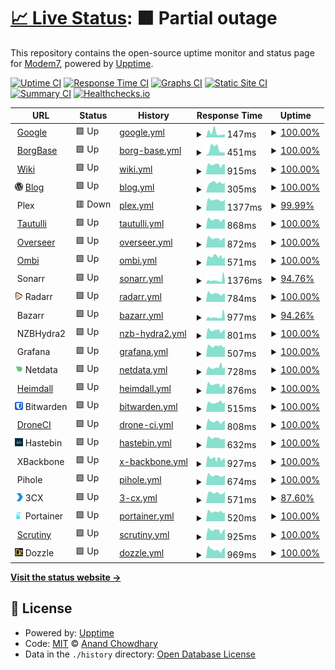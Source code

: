 # [📈 Live Status](https://status.modem7.com): <!--live status--> **🟧 Partial outage**

This repository contains the open-source uptime monitor and status page for [Modem7](https://status.modem7.com), powered by [Upptime](https://github.com/upptime/upptime).

[![Uptime CI](https://github.com/modem7/status/workflows/Uptime%20CI/badge.svg)](https://github.com/modem7/status/actions?query=workflow%3A%22Uptime+CI%22)
[![Response Time CI](https://github.com/modem7/status/workflows/Response%20Time%20CI/badge.svg)](https://github.com/modem7/status/actions?query=workflow%3A%22Response+Time+CI%22)
[![Graphs CI](https://github.com/modem7/status/workflows/Graphs%20CI/badge.svg)](https://github.com/modem7/status/actions?query=workflow%3A%22Graphs+CI%22)
[![Static Site CI](https://github.com/modem7/status/workflows/Static%20Site%20CI/badge.svg)](https://github.com/modem7/status/actions?query=workflow%3A%22Static+Site+CI%22)
[![Summary CI](https://github.com/modem7/status/workflows/Summary%20CI/badge.svg)](https://github.com/modem7/status/actions?query=workflow%3A%22Summary+CI%22)
[![Healthchecks.io](https://healthchecks.io/badge/db499d67-d402-4f31-8ee1-96ddd3/WVeIaDNp.svg)](https://healthchecks.io/)

<!--start: status pages-->
<!-- This summary is generated by Upptime (https://github.com/upptime/upptime) -->
<!-- Do not edit this manually, your changes will be overwritten -->
<!-- prettier-ignore -->
| URL | Status | History | Response Time | Uptime |
| --- | ------ | ------- | ------------- | ------ |
| <img alt="" src="https://favicons.githubusercontent.com/www.google.com" height="13"> [Google](https://www.google.com) | 🟩 Up | [google.yml](https://github.com/modem7/Status/commits/HEAD/history/google.yml) | <details><summary><img alt="Response time graph" src="./graphs/google/response-time-week.png" height="20"> 147ms</summary><br><a href="https://status.modem7.com/history/google"><img alt="Response time 212" src="https://img.shields.io/endpoint?url=https%3A%2F%2Fraw.githubusercontent.com%2Fmodem7%2FStatus%2FHEAD%2Fapi%2Fgoogle%2Fresponse-time.json"></a><br><a href="https://status.modem7.com/history/google"><img alt="24-hour response time 91" src="https://img.shields.io/endpoint?url=https%3A%2F%2Fraw.githubusercontent.com%2Fmodem7%2FStatus%2FHEAD%2Fapi%2Fgoogle%2Fresponse-time-day.json"></a><br><a href="https://status.modem7.com/history/google"><img alt="7-day response time 147" src="https://img.shields.io/endpoint?url=https%3A%2F%2Fraw.githubusercontent.com%2Fmodem7%2FStatus%2FHEAD%2Fapi%2Fgoogle%2Fresponse-time-week.json"></a><br><a href="https://status.modem7.com/history/google"><img alt="30-day response time 196" src="https://img.shields.io/endpoint?url=https%3A%2F%2Fraw.githubusercontent.com%2Fmodem7%2FStatus%2FHEAD%2Fapi%2Fgoogle%2Fresponse-time-month.json"></a><br><a href="https://status.modem7.com/history/google"><img alt="1-year response time 212" src="https://img.shields.io/endpoint?url=https%3A%2F%2Fraw.githubusercontent.com%2Fmodem7%2FStatus%2FHEAD%2Fapi%2Fgoogle%2Fresponse-time-year.json"></a></details> | <details><summary><a href="https://status.modem7.com/history/google">100.00%</a></summary><a href="https://status.modem7.com/history/google"><img alt="All-time uptime 100.00%" src="https://img.shields.io/endpoint?url=https%3A%2F%2Fraw.githubusercontent.com%2Fmodem7%2FStatus%2FHEAD%2Fapi%2Fgoogle%2Fuptime.json"></a><br><a href="https://status.modem7.com/history/google"><img alt="24-hour uptime 100.00%" src="https://img.shields.io/endpoint?url=https%3A%2F%2Fraw.githubusercontent.com%2Fmodem7%2FStatus%2FHEAD%2Fapi%2Fgoogle%2Fuptime-day.json"></a><br><a href="https://status.modem7.com/history/google"><img alt="7-day uptime 100.00%" src="https://img.shields.io/endpoint?url=https%3A%2F%2Fraw.githubusercontent.com%2Fmodem7%2FStatus%2FHEAD%2Fapi%2Fgoogle%2Fuptime-week.json"></a><br><a href="https://status.modem7.com/history/google"><img alt="30-day uptime 100.00%" src="https://img.shields.io/endpoint?url=https%3A%2F%2Fraw.githubusercontent.com%2Fmodem7%2FStatus%2FHEAD%2Fapi%2Fgoogle%2Fuptime-month.json"></a><br><a href="https://status.modem7.com/history/google"><img alt="1-year uptime 100.00%" src="https://img.shields.io/endpoint?url=https%3A%2F%2Fraw.githubusercontent.com%2Fmodem7%2FStatus%2FHEAD%2Fapi%2Fgoogle%2Fuptime-year.json"></a></details>
| <img alt="" src="https://favicons.githubusercontent.com/www.borgbase.com" height="13"> [BorgBase](https://www.borgbase.com/) | 🟩 Up | [borg-base.yml](https://github.com/modem7/Status/commits/HEAD/history/borg-base.yml) | <details><summary><img alt="Response time graph" src="./graphs/borg-base/response-time-week.png" height="20"> 451ms</summary><br><a href="https://status.modem7.com/history/borg-base"><img alt="Response time 598" src="https://img.shields.io/endpoint?url=https%3A%2F%2Fraw.githubusercontent.com%2Fmodem7%2FStatus%2FHEAD%2Fapi%2Fborg-base%2Fresponse-time.json"></a><br><a href="https://status.modem7.com/history/borg-base"><img alt="24-hour response time 186" src="https://img.shields.io/endpoint?url=https%3A%2F%2Fraw.githubusercontent.com%2Fmodem7%2FStatus%2FHEAD%2Fapi%2Fborg-base%2Fresponse-time-day.json"></a><br><a href="https://status.modem7.com/history/borg-base"><img alt="7-day response time 451" src="https://img.shields.io/endpoint?url=https%3A%2F%2Fraw.githubusercontent.com%2Fmodem7%2FStatus%2FHEAD%2Fapi%2Fborg-base%2Fresponse-time-week.json"></a><br><a href="https://status.modem7.com/history/borg-base"><img alt="30-day response time 577" src="https://img.shields.io/endpoint?url=https%3A%2F%2Fraw.githubusercontent.com%2Fmodem7%2FStatus%2FHEAD%2Fapi%2Fborg-base%2Fresponse-time-month.json"></a><br><a href="https://status.modem7.com/history/borg-base"><img alt="1-year response time 598" src="https://img.shields.io/endpoint?url=https%3A%2F%2Fraw.githubusercontent.com%2Fmodem7%2FStatus%2FHEAD%2Fapi%2Fborg-base%2Fresponse-time-year.json"></a></details> | <details><summary><a href="https://status.modem7.com/history/borg-base">100.00%</a></summary><a href="https://status.modem7.com/history/borg-base"><img alt="All-time uptime 100.00%" src="https://img.shields.io/endpoint?url=https%3A%2F%2Fraw.githubusercontent.com%2Fmodem7%2FStatus%2FHEAD%2Fapi%2Fborg-base%2Fuptime.json"></a><br><a href="https://status.modem7.com/history/borg-base"><img alt="24-hour uptime 100.00%" src="https://img.shields.io/endpoint?url=https%3A%2F%2Fraw.githubusercontent.com%2Fmodem7%2FStatus%2FHEAD%2Fapi%2Fborg-base%2Fuptime-day.json"></a><br><a href="https://status.modem7.com/history/borg-base"><img alt="7-day uptime 100.00%" src="https://img.shields.io/endpoint?url=https%3A%2F%2Fraw.githubusercontent.com%2Fmodem7%2FStatus%2FHEAD%2Fapi%2Fborg-base%2Fuptime-week.json"></a><br><a href="https://status.modem7.com/history/borg-base"><img alt="30-day uptime 100.00%" src="https://img.shields.io/endpoint?url=https%3A%2F%2Fraw.githubusercontent.com%2Fmodem7%2FStatus%2FHEAD%2Fapi%2Fborg-base%2Fuptime-month.json"></a><br><a href="https://status.modem7.com/history/borg-base"><img alt="1-year uptime 100.00%" src="https://img.shields.io/endpoint?url=https%3A%2F%2Fraw.githubusercontent.com%2Fmodem7%2FStatus%2FHEAD%2Fapi%2Fborg-base%2Fuptime-year.json"></a></details>
| <img alt="" src="https://favicons.githubusercontent.com/omegawiki.modem7.com" height="13"> [Wiki](https://omegawiki.modem7.com) | 🟩 Up | [wiki.yml](https://github.com/modem7/Status/commits/HEAD/history/wiki.yml) | <details><summary><img alt="Response time graph" src="./graphs/wiki/response-time-week.png" height="20"> 915ms</summary><br><a href="https://status.modem7.com/history/wiki"><img alt="Response time 957" src="https://img.shields.io/endpoint?url=https%3A%2F%2Fraw.githubusercontent.com%2Fmodem7%2FStatus%2FHEAD%2Fapi%2Fwiki%2Fresponse-time.json"></a><br><a href="https://status.modem7.com/history/wiki"><img alt="24-hour response time 958" src="https://img.shields.io/endpoint?url=https%3A%2F%2Fraw.githubusercontent.com%2Fmodem7%2FStatus%2FHEAD%2Fapi%2Fwiki%2Fresponse-time-day.json"></a><br><a href="https://status.modem7.com/history/wiki"><img alt="7-day response time 915" src="https://img.shields.io/endpoint?url=https%3A%2F%2Fraw.githubusercontent.com%2Fmodem7%2FStatus%2FHEAD%2Fapi%2Fwiki%2Fresponse-time-week.json"></a><br><a href="https://status.modem7.com/history/wiki"><img alt="30-day response time 1189" src="https://img.shields.io/endpoint?url=https%3A%2F%2Fraw.githubusercontent.com%2Fmodem7%2FStatus%2FHEAD%2Fapi%2Fwiki%2Fresponse-time-month.json"></a><br><a href="https://status.modem7.com/history/wiki"><img alt="1-year response time 957" src="https://img.shields.io/endpoint?url=https%3A%2F%2Fraw.githubusercontent.com%2Fmodem7%2FStatus%2FHEAD%2Fapi%2Fwiki%2Fresponse-time-year.json"></a></details> | <details><summary><a href="https://status.modem7.com/history/wiki">100.00%</a></summary><a href="https://status.modem7.com/history/wiki"><img alt="All-time uptime 100.00%" src="https://img.shields.io/endpoint?url=https%3A%2F%2Fraw.githubusercontent.com%2Fmodem7%2FStatus%2FHEAD%2Fapi%2Fwiki%2Fuptime.json"></a><br><a href="https://status.modem7.com/history/wiki"><img alt="24-hour uptime 100.00%" src="https://img.shields.io/endpoint?url=https%3A%2F%2Fraw.githubusercontent.com%2Fmodem7%2FStatus%2FHEAD%2Fapi%2Fwiki%2Fuptime-day.json"></a><br><a href="https://status.modem7.com/history/wiki"><img alt="7-day uptime 100.00%" src="https://img.shields.io/endpoint?url=https%3A%2F%2Fraw.githubusercontent.com%2Fmodem7%2FStatus%2FHEAD%2Fapi%2Fwiki%2Fuptime-week.json"></a><br><a href="https://status.modem7.com/history/wiki"><img alt="30-day uptime 100.00%" src="https://img.shields.io/endpoint?url=https%3A%2F%2Fraw.githubusercontent.com%2Fmodem7%2FStatus%2FHEAD%2Fapi%2Fwiki%2Fuptime-month.json"></a><br><a href="https://status.modem7.com/history/wiki"><img alt="1-year uptime 100.00%" src="https://img.shields.io/endpoint?url=https%3A%2F%2Fraw.githubusercontent.com%2Fmodem7%2FStatus%2FHEAD%2Fapi%2Fwiki%2Fuptime-year.json"></a></details>
| <img alt="" src="https://raw.githubusercontent.com/modem7/status/master/static/wp-icon.png" height="13"> [Blog](https://modem7.wordpress.com/) | 🟩 Up | [blog.yml](https://github.com/modem7/Status/commits/HEAD/history/blog.yml) | <details><summary><img alt="Response time graph" src="./graphs/blog/response-time-week.png" height="20"> 305ms</summary><br><a href="https://status.modem7.com/history/blog"><img alt="Response time 289" src="https://img.shields.io/endpoint?url=https%3A%2F%2Fraw.githubusercontent.com%2Fmodem7%2FStatus%2FHEAD%2Fapi%2Fblog%2Fresponse-time.json"></a><br><a href="https://status.modem7.com/history/blog"><img alt="24-hour response time 298" src="https://img.shields.io/endpoint?url=https%3A%2F%2Fraw.githubusercontent.com%2Fmodem7%2FStatus%2FHEAD%2Fapi%2Fblog%2Fresponse-time-day.json"></a><br><a href="https://status.modem7.com/history/blog"><img alt="7-day response time 305" src="https://img.shields.io/endpoint?url=https%3A%2F%2Fraw.githubusercontent.com%2Fmodem7%2FStatus%2FHEAD%2Fapi%2Fblog%2Fresponse-time-week.json"></a><br><a href="https://status.modem7.com/history/blog"><img alt="30-day response time 316" src="https://img.shields.io/endpoint?url=https%3A%2F%2Fraw.githubusercontent.com%2Fmodem7%2FStatus%2FHEAD%2Fapi%2Fblog%2Fresponse-time-month.json"></a><br><a href="https://status.modem7.com/history/blog"><img alt="1-year response time 289" src="https://img.shields.io/endpoint?url=https%3A%2F%2Fraw.githubusercontent.com%2Fmodem7%2FStatus%2FHEAD%2Fapi%2Fblog%2Fresponse-time-year.json"></a></details> | <details><summary><a href="https://status.modem7.com/history/blog">100.00%</a></summary><a href="https://status.modem7.com/history/blog"><img alt="All-time uptime 100.00%" src="https://img.shields.io/endpoint?url=https%3A%2F%2Fraw.githubusercontent.com%2Fmodem7%2FStatus%2FHEAD%2Fapi%2Fblog%2Fuptime.json"></a><br><a href="https://status.modem7.com/history/blog"><img alt="24-hour uptime 100.00%" src="https://img.shields.io/endpoint?url=https%3A%2F%2Fraw.githubusercontent.com%2Fmodem7%2FStatus%2FHEAD%2Fapi%2Fblog%2Fuptime-day.json"></a><br><a href="https://status.modem7.com/history/blog"><img alt="7-day uptime 100.00%" src="https://img.shields.io/endpoint?url=https%3A%2F%2Fraw.githubusercontent.com%2Fmodem7%2FStatus%2FHEAD%2Fapi%2Fblog%2Fuptime-week.json"></a><br><a href="https://status.modem7.com/history/blog"><img alt="30-day uptime 100.00%" src="https://img.shields.io/endpoint?url=https%3A%2F%2Fraw.githubusercontent.com%2Fmodem7%2FStatus%2FHEAD%2Fapi%2Fblog%2Fuptime-month.json"></a><br><a href="https://status.modem7.com/history/blog"><img alt="1-year uptime 100.00%" src="https://img.shields.io/endpoint?url=https%3A%2F%2Fraw.githubusercontent.com%2Fmodem7%2FStatus%2FHEAD%2Fapi%2Fblog%2Fuptime-year.json"></a></details>
| <img alt="" src="https://favicons.githubusercontent.com/plex.tv" height="13"> Plex | 🟥 Down | [plex.yml](https://github.com/modem7/Status/commits/HEAD/history/plex.yml) | <details><summary><img alt="Response time graph" src="./graphs/plex/response-time-week.png" height="20"> 1377ms</summary><br><a href="https://status.modem7.com/history/plex"><img alt="Response time 644" src="https://img.shields.io/endpoint?url=https%3A%2F%2Fraw.githubusercontent.com%2Fmodem7%2FStatus%2FHEAD%2Fapi%2Fplex%2Fresponse-time.json"></a><br><a href="https://status.modem7.com/history/plex"><img alt="24-hour response time 4174" src="https://img.shields.io/endpoint?url=https%3A%2F%2Fraw.githubusercontent.com%2Fmodem7%2FStatus%2FHEAD%2Fapi%2Fplex%2Fresponse-time-day.json"></a><br><a href="https://status.modem7.com/history/plex"><img alt="7-day response time 1377" src="https://img.shields.io/endpoint?url=https%3A%2F%2Fraw.githubusercontent.com%2Fmodem7%2FStatus%2FHEAD%2Fapi%2Fplex%2Fresponse-time-week.json"></a><br><a href="https://status.modem7.com/history/plex"><img alt="30-day response time 947" src="https://img.shields.io/endpoint?url=https%3A%2F%2Fraw.githubusercontent.com%2Fmodem7%2FStatus%2FHEAD%2Fapi%2Fplex%2Fresponse-time-month.json"></a><br><a href="https://status.modem7.com/history/plex"><img alt="1-year response time 644" src="https://img.shields.io/endpoint?url=https%3A%2F%2Fraw.githubusercontent.com%2Fmodem7%2FStatus%2FHEAD%2Fapi%2Fplex%2Fresponse-time-year.json"></a></details> | <details><summary><a href="https://status.modem7.com/history/plex">99.99%</a></summary><a href="https://status.modem7.com/history/plex"><img alt="All-time uptime 99.39%" src="https://img.shields.io/endpoint?url=https%3A%2F%2Fraw.githubusercontent.com%2Fmodem7%2FStatus%2FHEAD%2Fapi%2Fplex%2Fuptime.json"></a><br><a href="https://status.modem7.com/history/plex"><img alt="24-hour uptime 99.96%" src="https://img.shields.io/endpoint?url=https%3A%2F%2Fraw.githubusercontent.com%2Fmodem7%2FStatus%2FHEAD%2Fapi%2Fplex%2Fuptime-day.json"></a><br><a href="https://status.modem7.com/history/plex"><img alt="7-day uptime 99.99%" src="https://img.shields.io/endpoint?url=https%3A%2F%2Fraw.githubusercontent.com%2Fmodem7%2FStatus%2FHEAD%2Fapi%2Fplex%2Fuptime-week.json"></a><br><a href="https://status.modem7.com/history/plex"><img alt="30-day uptime 100.00%" src="https://img.shields.io/endpoint?url=https%3A%2F%2Fraw.githubusercontent.com%2Fmodem7%2FStatus%2FHEAD%2Fapi%2Fplex%2Fuptime-month.json"></a><br><a href="https://status.modem7.com/history/plex"><img alt="1-year uptime 99.39%" src="https://img.shields.io/endpoint?url=https%3A%2F%2Fraw.githubusercontent.com%2Fmodem7%2FStatus%2FHEAD%2Fapi%2Fplex%2Fuptime-year.json"></a></details>
| <img alt="" src="https://raw.githubusercontent.com/Tautulli/Tautulli/master/data/interfaces/default/images/favicon/favicon.ico" height="13"> [Tautulli](https://tautulli.modem7.com/tautulli) | 🟩 Up | [tautulli.yml](https://github.com/modem7/Status/commits/HEAD/history/tautulli.yml) | <details><summary><img alt="Response time graph" src="./graphs/tautulli/response-time-week.png" height="20"> 868ms</summary><br><a href="https://status.modem7.com/history/tautulli"><img alt="Response time 778" src="https://img.shields.io/endpoint?url=https%3A%2F%2Fraw.githubusercontent.com%2Fmodem7%2FStatus%2FHEAD%2Fapi%2Ftautulli%2Fresponse-time.json"></a><br><a href="https://status.modem7.com/history/tautulli"><img alt="24-hour response time 900" src="https://img.shields.io/endpoint?url=https%3A%2F%2Fraw.githubusercontent.com%2Fmodem7%2FStatus%2FHEAD%2Fapi%2Ftautulli%2Fresponse-time-day.json"></a><br><a href="https://status.modem7.com/history/tautulli"><img alt="7-day response time 868" src="https://img.shields.io/endpoint?url=https%3A%2F%2Fraw.githubusercontent.com%2Fmodem7%2FStatus%2FHEAD%2Fapi%2Ftautulli%2Fresponse-time-week.json"></a><br><a href="https://status.modem7.com/history/tautulli"><img alt="30-day response time 932" src="https://img.shields.io/endpoint?url=https%3A%2F%2Fraw.githubusercontent.com%2Fmodem7%2FStatus%2FHEAD%2Fapi%2Ftautulli%2Fresponse-time-month.json"></a><br><a href="https://status.modem7.com/history/tautulli"><img alt="1-year response time 778" src="https://img.shields.io/endpoint?url=https%3A%2F%2Fraw.githubusercontent.com%2Fmodem7%2FStatus%2FHEAD%2Fapi%2Ftautulli%2Fresponse-time-year.json"></a></details> | <details><summary><a href="https://status.modem7.com/history/tautulli">100.00%</a></summary><a href="https://status.modem7.com/history/tautulli"><img alt="All-time uptime 100.00%" src="https://img.shields.io/endpoint?url=https%3A%2F%2Fraw.githubusercontent.com%2Fmodem7%2FStatus%2FHEAD%2Fapi%2Ftautulli%2Fuptime.json"></a><br><a href="https://status.modem7.com/history/tautulli"><img alt="24-hour uptime 100.00%" src="https://img.shields.io/endpoint?url=https%3A%2F%2Fraw.githubusercontent.com%2Fmodem7%2FStatus%2FHEAD%2Fapi%2Ftautulli%2Fuptime-day.json"></a><br><a href="https://status.modem7.com/history/tautulli"><img alt="7-day uptime 100.00%" src="https://img.shields.io/endpoint?url=https%3A%2F%2Fraw.githubusercontent.com%2Fmodem7%2FStatus%2FHEAD%2Fapi%2Ftautulli%2Fuptime-week.json"></a><br><a href="https://status.modem7.com/history/tautulli"><img alt="30-day uptime 100.00%" src="https://img.shields.io/endpoint?url=https%3A%2F%2Fraw.githubusercontent.com%2Fmodem7%2FStatus%2FHEAD%2Fapi%2Ftautulli%2Fuptime-month.json"></a><br><a href="https://status.modem7.com/history/tautulli"><img alt="1-year uptime 100.00%" src="https://img.shields.io/endpoint?url=https%3A%2F%2Fraw.githubusercontent.com%2Fmodem7%2FStatus%2FHEAD%2Fapi%2Ftautulli%2Fuptime-year.json"></a></details>
| <img alt="" src="https://raw.githubusercontent.com/sct/overseerr/develop/public/favicon.ico" height="13"> [Overseer](https://overseer.modem7.com) | 🟩 Up | [overseer.yml](https://github.com/modem7/Status/commits/HEAD/history/overseer.yml) | <details><summary><img alt="Response time graph" src="./graphs/overseer/response-time-week.png" height="20"> 872ms</summary><br><a href="https://status.modem7.com/history/overseer"><img alt="Response time 735" src="https://img.shields.io/endpoint?url=https%3A%2F%2Fraw.githubusercontent.com%2Fmodem7%2FStatus%2FHEAD%2Fapi%2Foverseer%2Fresponse-time.json"></a><br><a href="https://status.modem7.com/history/overseer"><img alt="24-hour response time 914" src="https://img.shields.io/endpoint?url=https%3A%2F%2Fraw.githubusercontent.com%2Fmodem7%2FStatus%2FHEAD%2Fapi%2Foverseer%2Fresponse-time-day.json"></a><br><a href="https://status.modem7.com/history/overseer"><img alt="7-day response time 872" src="https://img.shields.io/endpoint?url=https%3A%2F%2Fraw.githubusercontent.com%2Fmodem7%2FStatus%2FHEAD%2Fapi%2Foverseer%2Fresponse-time-week.json"></a><br><a href="https://status.modem7.com/history/overseer"><img alt="30-day response time 961" src="https://img.shields.io/endpoint?url=https%3A%2F%2Fraw.githubusercontent.com%2Fmodem7%2FStatus%2FHEAD%2Fapi%2Foverseer%2Fresponse-time-month.json"></a><br><a href="https://status.modem7.com/history/overseer"><img alt="1-year response time 735" src="https://img.shields.io/endpoint?url=https%3A%2F%2Fraw.githubusercontent.com%2Fmodem7%2FStatus%2FHEAD%2Fapi%2Foverseer%2Fresponse-time-year.json"></a></details> | <details><summary><a href="https://status.modem7.com/history/overseer">100.00%</a></summary><a href="https://status.modem7.com/history/overseer"><img alt="All-time uptime 100.00%" src="https://img.shields.io/endpoint?url=https%3A%2F%2Fraw.githubusercontent.com%2Fmodem7%2FStatus%2FHEAD%2Fapi%2Foverseer%2Fuptime.json"></a><br><a href="https://status.modem7.com/history/overseer"><img alt="24-hour uptime 100.00%" src="https://img.shields.io/endpoint?url=https%3A%2F%2Fraw.githubusercontent.com%2Fmodem7%2FStatus%2FHEAD%2Fapi%2Foverseer%2Fuptime-day.json"></a><br><a href="https://status.modem7.com/history/overseer"><img alt="7-day uptime 100.00%" src="https://img.shields.io/endpoint?url=https%3A%2F%2Fraw.githubusercontent.com%2Fmodem7%2FStatus%2FHEAD%2Fapi%2Foverseer%2Fuptime-week.json"></a><br><a href="https://status.modem7.com/history/overseer"><img alt="30-day uptime 100.00%" src="https://img.shields.io/endpoint?url=https%3A%2F%2Fraw.githubusercontent.com%2Fmodem7%2FStatus%2FHEAD%2Fapi%2Foverseer%2Fuptime-month.json"></a><br><a href="https://status.modem7.com/history/overseer"><img alt="1-year uptime 100.00%" src="https://img.shields.io/endpoint?url=https%3A%2F%2Fraw.githubusercontent.com%2Fmodem7%2FStatus%2FHEAD%2Fapi%2Foverseer%2Fuptime-year.json"></a></details>
| <img alt="" src="https://raw.githubusercontent.com/Ombi-app/Ombi/develop/src/Ombi/wwwroot/images/favicon/favicon.ico" height="13"> [Ombi](https://ombi.modem7.com) | 🟩 Up | [ombi.yml](https://github.com/modem7/Status/commits/HEAD/history/ombi.yml) | <details><summary><img alt="Response time graph" src="./graphs/ombi/response-time-week.png" height="20"> 571ms</summary><br><a href="https://status.modem7.com/history/ombi"><img alt="Response time 543" src="https://img.shields.io/endpoint?url=https%3A%2F%2Fraw.githubusercontent.com%2Fmodem7%2FStatus%2FHEAD%2Fapi%2Fombi%2Fresponse-time.json"></a><br><a href="https://status.modem7.com/history/ombi"><img alt="24-hour response time 543" src="https://img.shields.io/endpoint?url=https%3A%2F%2Fraw.githubusercontent.com%2Fmodem7%2FStatus%2FHEAD%2Fapi%2Fombi%2Fresponse-time-day.json"></a><br><a href="https://status.modem7.com/history/ombi"><img alt="7-day response time 571" src="https://img.shields.io/endpoint?url=https%3A%2F%2Fraw.githubusercontent.com%2Fmodem7%2FStatus%2FHEAD%2Fapi%2Fombi%2Fresponse-time-week.json"></a><br><a href="https://status.modem7.com/history/ombi"><img alt="30-day response time 629" src="https://img.shields.io/endpoint?url=https%3A%2F%2Fraw.githubusercontent.com%2Fmodem7%2FStatus%2FHEAD%2Fapi%2Fombi%2Fresponse-time-month.json"></a><br><a href="https://status.modem7.com/history/ombi"><img alt="1-year response time 543" src="https://img.shields.io/endpoint?url=https%3A%2F%2Fraw.githubusercontent.com%2Fmodem7%2FStatus%2FHEAD%2Fapi%2Fombi%2Fresponse-time-year.json"></a></details> | <details><summary><a href="https://status.modem7.com/history/ombi">100.00%</a></summary><a href="https://status.modem7.com/history/ombi"><img alt="All-time uptime 100.00%" src="https://img.shields.io/endpoint?url=https%3A%2F%2Fraw.githubusercontent.com%2Fmodem7%2FStatus%2FHEAD%2Fapi%2Fombi%2Fuptime.json"></a><br><a href="https://status.modem7.com/history/ombi"><img alt="24-hour uptime 100.00%" src="https://img.shields.io/endpoint?url=https%3A%2F%2Fraw.githubusercontent.com%2Fmodem7%2FStatus%2FHEAD%2Fapi%2Fombi%2Fuptime-day.json"></a><br><a href="https://status.modem7.com/history/ombi"><img alt="7-day uptime 100.00%" src="https://img.shields.io/endpoint?url=https%3A%2F%2Fraw.githubusercontent.com%2Fmodem7%2FStatus%2FHEAD%2Fapi%2Fombi%2Fuptime-week.json"></a><br><a href="https://status.modem7.com/history/ombi"><img alt="30-day uptime 100.00%" src="https://img.shields.io/endpoint?url=https%3A%2F%2Fraw.githubusercontent.com%2Fmodem7%2FStatus%2FHEAD%2Fapi%2Fombi%2Fuptime-month.json"></a><br><a href="https://status.modem7.com/history/ombi"><img alt="1-year uptime 100.00%" src="https://img.shields.io/endpoint?url=https%3A%2F%2Fraw.githubusercontent.com%2Fmodem7%2FStatus%2FHEAD%2Fapi%2Fombi%2Fuptime-year.json"></a></details>
| <img alt="" src="https://raw.githubusercontent.com/Sonarr/Sonarr/develop/Logo/Sonarr.svg" height="13"> Sonarr | 🟩 Up | [sonarr.yml](https://github.com/modem7/Status/commits/HEAD/history/sonarr.yml) | <details><summary><img alt="Response time graph" src="./graphs/sonarr/response-time-week.png" height="20"> 1376ms</summary><br><a href="https://status.modem7.com/history/sonarr"><img alt="Response time 1186" src="https://img.shields.io/endpoint?url=https%3A%2F%2Fraw.githubusercontent.com%2Fmodem7%2FStatus%2FHEAD%2Fapi%2Fsonarr%2Fresponse-time.json"></a><br><a href="https://status.modem7.com/history/sonarr"><img alt="24-hour response time 1219" src="https://img.shields.io/endpoint?url=https%3A%2F%2Fraw.githubusercontent.com%2Fmodem7%2FStatus%2FHEAD%2Fapi%2Fsonarr%2Fresponse-time-day.json"></a><br><a href="https://status.modem7.com/history/sonarr"><img alt="7-day response time 1376" src="https://img.shields.io/endpoint?url=https%3A%2F%2Fraw.githubusercontent.com%2Fmodem7%2FStatus%2FHEAD%2Fapi%2Fsonarr%2Fresponse-time-week.json"></a><br><a href="https://status.modem7.com/history/sonarr"><img alt="30-day response time 1190" src="https://img.shields.io/endpoint?url=https%3A%2F%2Fraw.githubusercontent.com%2Fmodem7%2FStatus%2FHEAD%2Fapi%2Fsonarr%2Fresponse-time-month.json"></a><br><a href="https://status.modem7.com/history/sonarr"><img alt="1-year response time 1186" src="https://img.shields.io/endpoint?url=https%3A%2F%2Fraw.githubusercontent.com%2Fmodem7%2FStatus%2FHEAD%2Fapi%2Fsonarr%2Fresponse-time-year.json"></a></details> | <details><summary><a href="https://status.modem7.com/history/sonarr">94.76%</a></summary><a href="https://status.modem7.com/history/sonarr"><img alt="All-time uptime 99.00%" src="https://img.shields.io/endpoint?url=https%3A%2F%2Fraw.githubusercontent.com%2Fmodem7%2FStatus%2FHEAD%2Fapi%2Fsonarr%2Fuptime.json"></a><br><a href="https://status.modem7.com/history/sonarr"><img alt="24-hour uptime 100.00%" src="https://img.shields.io/endpoint?url=https%3A%2F%2Fraw.githubusercontent.com%2Fmodem7%2FStatus%2FHEAD%2Fapi%2Fsonarr%2Fuptime-day.json"></a><br><a href="https://status.modem7.com/history/sonarr"><img alt="7-day uptime 94.76%" src="https://img.shields.io/endpoint?url=https%3A%2F%2Fraw.githubusercontent.com%2Fmodem7%2FStatus%2FHEAD%2Fapi%2Fsonarr%2Fuptime-week.json"></a><br><a href="https://status.modem7.com/history/sonarr"><img alt="30-day uptime 98.79%" src="https://img.shields.io/endpoint?url=https%3A%2F%2Fraw.githubusercontent.com%2Fmodem7%2FStatus%2FHEAD%2Fapi%2Fsonarr%2Fuptime-month.json"></a><br><a href="https://status.modem7.com/history/sonarr"><img alt="1-year uptime 99.00%" src="https://img.shields.io/endpoint?url=https%3A%2F%2Fraw.githubusercontent.com%2Fmodem7%2FStatus%2FHEAD%2Fapi%2Fsonarr%2Fuptime-year.json"></a></details>
| <img alt="" src="https://raw.githubusercontent.com/Radarr/Radarr/develop/Logo/Radarr.svg" height="13"> Radarr | 🟩 Up | [radarr.yml](https://github.com/modem7/Status/commits/HEAD/history/radarr.yml) | <details><summary><img alt="Response time graph" src="./graphs/radarr/response-time-week.png" height="20"> 784ms</summary><br><a href="https://status.modem7.com/history/radarr"><img alt="Response time 807" src="https://img.shields.io/endpoint?url=https%3A%2F%2Fraw.githubusercontent.com%2Fmodem7%2FStatus%2FHEAD%2Fapi%2Fradarr%2Fresponse-time.json"></a><br><a href="https://status.modem7.com/history/radarr"><img alt="24-hour response time 819" src="https://img.shields.io/endpoint?url=https%3A%2F%2Fraw.githubusercontent.com%2Fmodem7%2FStatus%2FHEAD%2Fapi%2Fradarr%2Fresponse-time-day.json"></a><br><a href="https://status.modem7.com/history/radarr"><img alt="7-day response time 784" src="https://img.shields.io/endpoint?url=https%3A%2F%2Fraw.githubusercontent.com%2Fmodem7%2FStatus%2FHEAD%2Fapi%2Fradarr%2Fresponse-time-week.json"></a><br><a href="https://status.modem7.com/history/radarr"><img alt="30-day response time 807" src="https://img.shields.io/endpoint?url=https%3A%2F%2Fraw.githubusercontent.com%2Fmodem7%2FStatus%2FHEAD%2Fapi%2Fradarr%2Fresponse-time-month.json"></a><br><a href="https://status.modem7.com/history/radarr"><img alt="1-year response time 807" src="https://img.shields.io/endpoint?url=https%3A%2F%2Fraw.githubusercontent.com%2Fmodem7%2FStatus%2FHEAD%2Fapi%2Fradarr%2Fresponse-time-year.json"></a></details> | <details><summary><a href="https://status.modem7.com/history/radarr">100.00%</a></summary><a href="https://status.modem7.com/history/radarr"><img alt="All-time uptime 100.00%" src="https://img.shields.io/endpoint?url=https%3A%2F%2Fraw.githubusercontent.com%2Fmodem7%2FStatus%2FHEAD%2Fapi%2Fradarr%2Fuptime.json"></a><br><a href="https://status.modem7.com/history/radarr"><img alt="24-hour uptime 100.00%" src="https://img.shields.io/endpoint?url=https%3A%2F%2Fraw.githubusercontent.com%2Fmodem7%2FStatus%2FHEAD%2Fapi%2Fradarr%2Fuptime-day.json"></a><br><a href="https://status.modem7.com/history/radarr"><img alt="7-day uptime 100.00%" src="https://img.shields.io/endpoint?url=https%3A%2F%2Fraw.githubusercontent.com%2Fmodem7%2FStatus%2FHEAD%2Fapi%2Fradarr%2Fuptime-week.json"></a><br><a href="https://status.modem7.com/history/radarr"><img alt="30-day uptime 100.00%" src="https://img.shields.io/endpoint?url=https%3A%2F%2Fraw.githubusercontent.com%2Fmodem7%2FStatus%2FHEAD%2Fapi%2Fradarr%2Fuptime-month.json"></a><br><a href="https://status.modem7.com/history/radarr"><img alt="1-year uptime 100.00%" src="https://img.shields.io/endpoint?url=https%3A%2F%2Fraw.githubusercontent.com%2Fmodem7%2FStatus%2FHEAD%2Fapi%2Fradarr%2Fuptime-year.json"></a></details>
| <img alt="" src="https://raw.githubusercontent.com/morpheus65535/bazarr/master/frontend/public/static/favicon.ico" height="13"> Bazarr | 🟩 Up | [bazarr.yml](https://github.com/modem7/Status/commits/HEAD/history/bazarr.yml) | <details><summary><img alt="Response time graph" src="./graphs/bazarr/response-time-week.png" height="20"> 977ms</summary><br><a href="https://status.modem7.com/history/bazarr"><img alt="Response time 843" src="https://img.shields.io/endpoint?url=https%3A%2F%2Fraw.githubusercontent.com%2Fmodem7%2FStatus%2FHEAD%2Fapi%2Fbazarr%2Fresponse-time.json"></a><br><a href="https://status.modem7.com/history/bazarr"><img alt="24-hour response time 812" src="https://img.shields.io/endpoint?url=https%3A%2F%2Fraw.githubusercontent.com%2Fmodem7%2FStatus%2FHEAD%2Fapi%2Fbazarr%2Fresponse-time-day.json"></a><br><a href="https://status.modem7.com/history/bazarr"><img alt="7-day response time 977" src="https://img.shields.io/endpoint?url=https%3A%2F%2Fraw.githubusercontent.com%2Fmodem7%2FStatus%2FHEAD%2Fapi%2Fbazarr%2Fresponse-time-week.json"></a><br><a href="https://status.modem7.com/history/bazarr"><img alt="30-day response time 859" src="https://img.shields.io/endpoint?url=https%3A%2F%2Fraw.githubusercontent.com%2Fmodem7%2FStatus%2FHEAD%2Fapi%2Fbazarr%2Fresponse-time-month.json"></a><br><a href="https://status.modem7.com/history/bazarr"><img alt="1-year response time 843" src="https://img.shields.io/endpoint?url=https%3A%2F%2Fraw.githubusercontent.com%2Fmodem7%2FStatus%2FHEAD%2Fapi%2Fbazarr%2Fresponse-time-year.json"></a></details> | <details><summary><a href="https://status.modem7.com/history/bazarr">94.26%</a></summary><a href="https://status.modem7.com/history/bazarr"><img alt="All-time uptime 98.91%" src="https://img.shields.io/endpoint?url=https%3A%2F%2Fraw.githubusercontent.com%2Fmodem7%2FStatus%2FHEAD%2Fapi%2Fbazarr%2Fuptime.json"></a><br><a href="https://status.modem7.com/history/bazarr"><img alt="24-hour uptime 100.00%" src="https://img.shields.io/endpoint?url=https%3A%2F%2Fraw.githubusercontent.com%2Fmodem7%2FStatus%2FHEAD%2Fapi%2Fbazarr%2Fuptime-day.json"></a><br><a href="https://status.modem7.com/history/bazarr"><img alt="7-day uptime 94.26%" src="https://img.shields.io/endpoint?url=https%3A%2F%2Fraw.githubusercontent.com%2Fmodem7%2FStatus%2FHEAD%2Fapi%2Fbazarr%2Fuptime-week.json"></a><br><a href="https://status.modem7.com/history/bazarr"><img alt="30-day uptime 98.68%" src="https://img.shields.io/endpoint?url=https%3A%2F%2Fraw.githubusercontent.com%2Fmodem7%2FStatus%2FHEAD%2Fapi%2Fbazarr%2Fuptime-month.json"></a><br><a href="https://status.modem7.com/history/bazarr"><img alt="1-year uptime 98.91%" src="https://img.shields.io/endpoint?url=https%3A%2F%2Fraw.githubusercontent.com%2Fmodem7%2FStatus%2FHEAD%2Fapi%2Fbazarr%2Fuptime-year.json"></a></details>
| <img alt="" src="https://raw.githubusercontent.com/theotherp/nzbhydra2/master/misc/images/favicons/favicon32.png" height="13"> NZBHydra2 | 🟩 Up | [nzb-hydra2.yml](https://github.com/modem7/Status/commits/HEAD/history/nzb-hydra2.yml) | <details><summary><img alt="Response time graph" src="./graphs/nzb-hydra2/response-time-week.png" height="20"> 801ms</summary><br><a href="https://status.modem7.com/history/nzb-hydra2"><img alt="Response time 809" src="https://img.shields.io/endpoint?url=https%3A%2F%2Fraw.githubusercontent.com%2Fmodem7%2FStatus%2FHEAD%2Fapi%2Fnzb-hydra2%2Fresponse-time.json"></a><br><a href="https://status.modem7.com/history/nzb-hydra2"><img alt="24-hour response time 864" src="https://img.shields.io/endpoint?url=https%3A%2F%2Fraw.githubusercontent.com%2Fmodem7%2FStatus%2FHEAD%2Fapi%2Fnzb-hydra2%2Fresponse-time-day.json"></a><br><a href="https://status.modem7.com/history/nzb-hydra2"><img alt="7-day response time 801" src="https://img.shields.io/endpoint?url=https%3A%2F%2Fraw.githubusercontent.com%2Fmodem7%2FStatus%2FHEAD%2Fapi%2Fnzb-hydra2%2Fresponse-time-week.json"></a><br><a href="https://status.modem7.com/history/nzb-hydra2"><img alt="30-day response time 810" src="https://img.shields.io/endpoint?url=https%3A%2F%2Fraw.githubusercontent.com%2Fmodem7%2FStatus%2FHEAD%2Fapi%2Fnzb-hydra2%2Fresponse-time-month.json"></a><br><a href="https://status.modem7.com/history/nzb-hydra2"><img alt="1-year response time 809" src="https://img.shields.io/endpoint?url=https%3A%2F%2Fraw.githubusercontent.com%2Fmodem7%2FStatus%2FHEAD%2Fapi%2Fnzb-hydra2%2Fresponse-time-year.json"></a></details> | <details><summary><a href="https://status.modem7.com/history/nzb-hydra2">100.00%</a></summary><a href="https://status.modem7.com/history/nzb-hydra2"><img alt="All-time uptime 100.00%" src="https://img.shields.io/endpoint?url=https%3A%2F%2Fraw.githubusercontent.com%2Fmodem7%2FStatus%2FHEAD%2Fapi%2Fnzb-hydra2%2Fuptime.json"></a><br><a href="https://status.modem7.com/history/nzb-hydra2"><img alt="24-hour uptime 100.00%" src="https://img.shields.io/endpoint?url=https%3A%2F%2Fraw.githubusercontent.com%2Fmodem7%2FStatus%2FHEAD%2Fapi%2Fnzb-hydra2%2Fuptime-day.json"></a><br><a href="https://status.modem7.com/history/nzb-hydra2"><img alt="7-day uptime 100.00%" src="https://img.shields.io/endpoint?url=https%3A%2F%2Fraw.githubusercontent.com%2Fmodem7%2FStatus%2FHEAD%2Fapi%2Fnzb-hydra2%2Fuptime-week.json"></a><br><a href="https://status.modem7.com/history/nzb-hydra2"><img alt="30-day uptime 100.00%" src="https://img.shields.io/endpoint?url=https%3A%2F%2Fraw.githubusercontent.com%2Fmodem7%2FStatus%2FHEAD%2Fapi%2Fnzb-hydra2%2Fuptime-month.json"></a><br><a href="https://status.modem7.com/history/nzb-hydra2"><img alt="1-year uptime 100.00%" src="https://img.shields.io/endpoint?url=https%3A%2F%2Fraw.githubusercontent.com%2Fmodem7%2FStatus%2FHEAD%2Fapi%2Fnzb-hydra2%2Fuptime-year.json"></a></details>
| <img alt="" src="https://favicons.githubusercontent.com/grafana.com" height="13"> Grafana | 🟩 Up | [grafana.yml](https://github.com/modem7/Status/commits/HEAD/history/grafana.yml) | <details><summary><img alt="Response time graph" src="./graphs/grafana/response-time-week.png" height="20"> 507ms</summary><br><a href="https://status.modem7.com/history/grafana"><img alt="Response time 458" src="https://img.shields.io/endpoint?url=https%3A%2F%2Fraw.githubusercontent.com%2Fmodem7%2FStatus%2FHEAD%2Fapi%2Fgrafana%2Fresponse-time.json"></a><br><a href="https://status.modem7.com/history/grafana"><img alt="24-hour response time 464" src="https://img.shields.io/endpoint?url=https%3A%2F%2Fraw.githubusercontent.com%2Fmodem7%2FStatus%2FHEAD%2Fapi%2Fgrafana%2Fresponse-time-day.json"></a><br><a href="https://status.modem7.com/history/grafana"><img alt="7-day response time 507" src="https://img.shields.io/endpoint?url=https%3A%2F%2Fraw.githubusercontent.com%2Fmodem7%2FStatus%2FHEAD%2Fapi%2Fgrafana%2Fresponse-time-week.json"></a><br><a href="https://status.modem7.com/history/grafana"><img alt="30-day response time 488" src="https://img.shields.io/endpoint?url=https%3A%2F%2Fraw.githubusercontent.com%2Fmodem7%2FStatus%2FHEAD%2Fapi%2Fgrafana%2Fresponse-time-month.json"></a><br><a href="https://status.modem7.com/history/grafana"><img alt="1-year response time 458" src="https://img.shields.io/endpoint?url=https%3A%2F%2Fraw.githubusercontent.com%2Fmodem7%2FStatus%2FHEAD%2Fapi%2Fgrafana%2Fresponse-time-year.json"></a></details> | <details><summary><a href="https://status.modem7.com/history/grafana">100.00%</a></summary><a href="https://status.modem7.com/history/grafana"><img alt="All-time uptime 100.00%" src="https://img.shields.io/endpoint?url=https%3A%2F%2Fraw.githubusercontent.com%2Fmodem7%2FStatus%2FHEAD%2Fapi%2Fgrafana%2Fuptime.json"></a><br><a href="https://status.modem7.com/history/grafana"><img alt="24-hour uptime 100.00%" src="https://img.shields.io/endpoint?url=https%3A%2F%2Fraw.githubusercontent.com%2Fmodem7%2FStatus%2FHEAD%2Fapi%2Fgrafana%2Fuptime-day.json"></a><br><a href="https://status.modem7.com/history/grafana"><img alt="7-day uptime 100.00%" src="https://img.shields.io/endpoint?url=https%3A%2F%2Fraw.githubusercontent.com%2Fmodem7%2FStatus%2FHEAD%2Fapi%2Fgrafana%2Fuptime-week.json"></a><br><a href="https://status.modem7.com/history/grafana"><img alt="30-day uptime 100.00%" src="https://img.shields.io/endpoint?url=https%3A%2F%2Fraw.githubusercontent.com%2Fmodem7%2FStatus%2FHEAD%2Fapi%2Fgrafana%2Fuptime-month.json"></a><br><a href="https://status.modem7.com/history/grafana"><img alt="1-year uptime 100.00%" src="https://img.shields.io/endpoint?url=https%3A%2F%2Fraw.githubusercontent.com%2Fmodem7%2FStatus%2FHEAD%2Fapi%2Fgrafana%2Fuptime-year.json"></a></details>
| <img alt="" src="https://raw.githubusercontent.com/netdata/netdata/master/web/gui/static/img/netdata-logomark.svg" height="13"> Netdata | 🟩 Up | [netdata.yml](https://github.com/modem7/Status/commits/HEAD/history/netdata.yml) | <details><summary><img alt="Response time graph" src="./graphs/netdata/response-time-week.png" height="20"> 728ms</summary><br><a href="https://status.modem7.com/history/netdata"><img alt="Response time 699" src="https://img.shields.io/endpoint?url=https%3A%2F%2Fraw.githubusercontent.com%2Fmodem7%2FStatus%2FHEAD%2Fapi%2Fnetdata%2Fresponse-time.json"></a><br><a href="https://status.modem7.com/history/netdata"><img alt="24-hour response time 737" src="https://img.shields.io/endpoint?url=https%3A%2F%2Fraw.githubusercontent.com%2Fmodem7%2FStatus%2FHEAD%2Fapi%2Fnetdata%2Fresponse-time-day.json"></a><br><a href="https://status.modem7.com/history/netdata"><img alt="7-day response time 728" src="https://img.shields.io/endpoint?url=https%3A%2F%2Fraw.githubusercontent.com%2Fmodem7%2FStatus%2FHEAD%2Fapi%2Fnetdata%2Fresponse-time-week.json"></a><br><a href="https://status.modem7.com/history/netdata"><img alt="30-day response time 690" src="https://img.shields.io/endpoint?url=https%3A%2F%2Fraw.githubusercontent.com%2Fmodem7%2FStatus%2FHEAD%2Fapi%2Fnetdata%2Fresponse-time-month.json"></a><br><a href="https://status.modem7.com/history/netdata"><img alt="1-year response time 699" src="https://img.shields.io/endpoint?url=https%3A%2F%2Fraw.githubusercontent.com%2Fmodem7%2FStatus%2FHEAD%2Fapi%2Fnetdata%2Fresponse-time-year.json"></a></details> | <details><summary><a href="https://status.modem7.com/history/netdata">100.00%</a></summary><a href="https://status.modem7.com/history/netdata"><img alt="All-time uptime 100.00%" src="https://img.shields.io/endpoint?url=https%3A%2F%2Fraw.githubusercontent.com%2Fmodem7%2FStatus%2FHEAD%2Fapi%2Fnetdata%2Fuptime.json"></a><br><a href="https://status.modem7.com/history/netdata"><img alt="24-hour uptime 100.00%" src="https://img.shields.io/endpoint?url=https%3A%2F%2Fraw.githubusercontent.com%2Fmodem7%2FStatus%2FHEAD%2Fapi%2Fnetdata%2Fuptime-day.json"></a><br><a href="https://status.modem7.com/history/netdata"><img alt="7-day uptime 100.00%" src="https://img.shields.io/endpoint?url=https%3A%2F%2Fraw.githubusercontent.com%2Fmodem7%2FStatus%2FHEAD%2Fapi%2Fnetdata%2Fuptime-week.json"></a><br><a href="https://status.modem7.com/history/netdata"><img alt="30-day uptime 100.00%" src="https://img.shields.io/endpoint?url=https%3A%2F%2Fraw.githubusercontent.com%2Fmodem7%2FStatus%2FHEAD%2Fapi%2Fnetdata%2Fuptime-month.json"></a><br><a href="https://status.modem7.com/history/netdata"><img alt="1-year uptime 100.00%" src="https://img.shields.io/endpoint?url=https%3A%2F%2Fraw.githubusercontent.com%2Fmodem7%2FStatus%2FHEAD%2Fapi%2Fnetdata%2Fuptime-year.json"></a></details>
| <img alt="" src="https://raw.githubusercontent.com/linuxserver/Heimdall/master/public/favicon.ico" height="13"> [Heimdall](https://alexlane.modem7.com) | 🟩 Up | [heimdall.yml](https://github.com/modem7/Status/commits/HEAD/history/heimdall.yml) | <details><summary><img alt="Response time graph" src="./graphs/heimdall/response-time-week.png" height="20"> 876ms</summary><br><a href="https://status.modem7.com/history/heimdall"><img alt="Response time 863" src="https://img.shields.io/endpoint?url=https%3A%2F%2Fraw.githubusercontent.com%2Fmodem7%2FStatus%2FHEAD%2Fapi%2Fheimdall%2Fresponse-time.json"></a><br><a href="https://status.modem7.com/history/heimdall"><img alt="24-hour response time 908" src="https://img.shields.io/endpoint?url=https%3A%2F%2Fraw.githubusercontent.com%2Fmodem7%2FStatus%2FHEAD%2Fapi%2Fheimdall%2Fresponse-time-day.json"></a><br><a href="https://status.modem7.com/history/heimdall"><img alt="7-day response time 876" src="https://img.shields.io/endpoint?url=https%3A%2F%2Fraw.githubusercontent.com%2Fmodem7%2FStatus%2FHEAD%2Fapi%2Fheimdall%2Fresponse-time-week.json"></a><br><a href="https://status.modem7.com/history/heimdall"><img alt="30-day response time 843" src="https://img.shields.io/endpoint?url=https%3A%2F%2Fraw.githubusercontent.com%2Fmodem7%2FStatus%2FHEAD%2Fapi%2Fheimdall%2Fresponse-time-month.json"></a><br><a href="https://status.modem7.com/history/heimdall"><img alt="1-year response time 863" src="https://img.shields.io/endpoint?url=https%3A%2F%2Fraw.githubusercontent.com%2Fmodem7%2FStatus%2FHEAD%2Fapi%2Fheimdall%2Fresponse-time-year.json"></a></details> | <details><summary><a href="https://status.modem7.com/history/heimdall">100.00%</a></summary><a href="https://status.modem7.com/history/heimdall"><img alt="All-time uptime 100.00%" src="https://img.shields.io/endpoint?url=https%3A%2F%2Fraw.githubusercontent.com%2Fmodem7%2FStatus%2FHEAD%2Fapi%2Fheimdall%2Fuptime.json"></a><br><a href="https://status.modem7.com/history/heimdall"><img alt="24-hour uptime 100.00%" src="https://img.shields.io/endpoint?url=https%3A%2F%2Fraw.githubusercontent.com%2Fmodem7%2FStatus%2FHEAD%2Fapi%2Fheimdall%2Fuptime-day.json"></a><br><a href="https://status.modem7.com/history/heimdall"><img alt="7-day uptime 100.00%" src="https://img.shields.io/endpoint?url=https%3A%2F%2Fraw.githubusercontent.com%2Fmodem7%2FStatus%2FHEAD%2Fapi%2Fheimdall%2Fuptime-week.json"></a><br><a href="https://status.modem7.com/history/heimdall"><img alt="30-day uptime 100.00%" src="https://img.shields.io/endpoint?url=https%3A%2F%2Fraw.githubusercontent.com%2Fmodem7%2FStatus%2FHEAD%2Fapi%2Fheimdall%2Fuptime-month.json"></a><br><a href="https://status.modem7.com/history/heimdall"><img alt="1-year uptime 100.00%" src="https://img.shields.io/endpoint?url=https%3A%2F%2Fraw.githubusercontent.com%2Fmodem7%2FStatus%2FHEAD%2Fapi%2Fheimdall%2Fuptime-year.json"></a></details>
| <img alt="" src="https://raw.githubusercontent.com/modem7/status/master/static/bitwarden.png" height="13"> Bitwarden | 🟩 Up | [bitwarden.yml](https://github.com/modem7/Status/commits/HEAD/history/bitwarden.yml) | <details><summary><img alt="Response time graph" src="./graphs/bitwarden/response-time-week.png" height="20"> 515ms</summary><br><a href="https://status.modem7.com/history/bitwarden"><img alt="Response time 509" src="https://img.shields.io/endpoint?url=https%3A%2F%2Fraw.githubusercontent.com%2Fmodem7%2FStatus%2FHEAD%2Fapi%2Fbitwarden%2Fresponse-time.json"></a><br><a href="https://status.modem7.com/history/bitwarden"><img alt="24-hour response time 501" src="https://img.shields.io/endpoint?url=https%3A%2F%2Fraw.githubusercontent.com%2Fmodem7%2FStatus%2FHEAD%2Fapi%2Fbitwarden%2Fresponse-time-day.json"></a><br><a href="https://status.modem7.com/history/bitwarden"><img alt="7-day response time 515" src="https://img.shields.io/endpoint?url=https%3A%2F%2Fraw.githubusercontent.com%2Fmodem7%2FStatus%2FHEAD%2Fapi%2Fbitwarden%2Fresponse-time-week.json"></a><br><a href="https://status.modem7.com/history/bitwarden"><img alt="30-day response time 507" src="https://img.shields.io/endpoint?url=https%3A%2F%2Fraw.githubusercontent.com%2Fmodem7%2FStatus%2FHEAD%2Fapi%2Fbitwarden%2Fresponse-time-month.json"></a><br><a href="https://status.modem7.com/history/bitwarden"><img alt="1-year response time 509" src="https://img.shields.io/endpoint?url=https%3A%2F%2Fraw.githubusercontent.com%2Fmodem7%2FStatus%2FHEAD%2Fapi%2Fbitwarden%2Fresponse-time-year.json"></a></details> | <details><summary><a href="https://status.modem7.com/history/bitwarden">100.00%</a></summary><a href="https://status.modem7.com/history/bitwarden"><img alt="All-time uptime 100.00%" src="https://img.shields.io/endpoint?url=https%3A%2F%2Fraw.githubusercontent.com%2Fmodem7%2FStatus%2FHEAD%2Fapi%2Fbitwarden%2Fuptime.json"></a><br><a href="https://status.modem7.com/history/bitwarden"><img alt="24-hour uptime 100.00%" src="https://img.shields.io/endpoint?url=https%3A%2F%2Fraw.githubusercontent.com%2Fmodem7%2FStatus%2FHEAD%2Fapi%2Fbitwarden%2Fuptime-day.json"></a><br><a href="https://status.modem7.com/history/bitwarden"><img alt="7-day uptime 100.00%" src="https://img.shields.io/endpoint?url=https%3A%2F%2Fraw.githubusercontent.com%2Fmodem7%2FStatus%2FHEAD%2Fapi%2Fbitwarden%2Fuptime-week.json"></a><br><a href="https://status.modem7.com/history/bitwarden"><img alt="30-day uptime 100.00%" src="https://img.shields.io/endpoint?url=https%3A%2F%2Fraw.githubusercontent.com%2Fmodem7%2FStatus%2FHEAD%2Fapi%2Fbitwarden%2Fuptime-month.json"></a><br><a href="https://status.modem7.com/history/bitwarden"><img alt="1-year uptime 100.00%" src="https://img.shields.io/endpoint?url=https%3A%2F%2Fraw.githubusercontent.com%2Fmodem7%2FStatus%2FHEAD%2Fapi%2Fbitwarden%2Fuptime-year.json"></a></details>
| <img alt="" src="https://raw.githubusercontent.com/modem7/status/master/static/dronefav.ico" height="13"> [DroneCI](https://drone.modem7.com) | 🟩 Up | [drone-ci.yml](https://github.com/modem7/Status/commits/HEAD/history/drone-ci.yml) | <details><summary><img alt="Response time graph" src="./graphs/drone-ci/response-time-week.png" height="20"> 808ms</summary><br><a href="https://status.modem7.com/history/drone-ci"><img alt="Response time 787" src="https://img.shields.io/endpoint?url=https%3A%2F%2Fraw.githubusercontent.com%2Fmodem7%2FStatus%2FHEAD%2Fapi%2Fdrone-ci%2Fresponse-time.json"></a><br><a href="https://status.modem7.com/history/drone-ci"><img alt="24-hour response time 878" src="https://img.shields.io/endpoint?url=https%3A%2F%2Fraw.githubusercontent.com%2Fmodem7%2FStatus%2FHEAD%2Fapi%2Fdrone-ci%2Fresponse-time-day.json"></a><br><a href="https://status.modem7.com/history/drone-ci"><img alt="7-day response time 808" src="https://img.shields.io/endpoint?url=https%3A%2F%2Fraw.githubusercontent.com%2Fmodem7%2FStatus%2FHEAD%2Fapi%2Fdrone-ci%2Fresponse-time-week.json"></a><br><a href="https://status.modem7.com/history/drone-ci"><img alt="30-day response time 764" src="https://img.shields.io/endpoint?url=https%3A%2F%2Fraw.githubusercontent.com%2Fmodem7%2FStatus%2FHEAD%2Fapi%2Fdrone-ci%2Fresponse-time-month.json"></a><br><a href="https://status.modem7.com/history/drone-ci"><img alt="1-year response time 787" src="https://img.shields.io/endpoint?url=https%3A%2F%2Fraw.githubusercontent.com%2Fmodem7%2FStatus%2FHEAD%2Fapi%2Fdrone-ci%2Fresponse-time-year.json"></a></details> | <details><summary><a href="https://status.modem7.com/history/drone-ci">100.00%</a></summary><a href="https://status.modem7.com/history/drone-ci"><img alt="All-time uptime 100.00%" src="https://img.shields.io/endpoint?url=https%3A%2F%2Fraw.githubusercontent.com%2Fmodem7%2FStatus%2FHEAD%2Fapi%2Fdrone-ci%2Fuptime.json"></a><br><a href="https://status.modem7.com/history/drone-ci"><img alt="24-hour uptime 100.00%" src="https://img.shields.io/endpoint?url=https%3A%2F%2Fraw.githubusercontent.com%2Fmodem7%2FStatus%2FHEAD%2Fapi%2Fdrone-ci%2Fuptime-day.json"></a><br><a href="https://status.modem7.com/history/drone-ci"><img alt="7-day uptime 100.00%" src="https://img.shields.io/endpoint?url=https%3A%2F%2Fraw.githubusercontent.com%2Fmodem7%2FStatus%2FHEAD%2Fapi%2Fdrone-ci%2Fuptime-week.json"></a><br><a href="https://status.modem7.com/history/drone-ci"><img alt="30-day uptime 100.00%" src="https://img.shields.io/endpoint?url=https%3A%2F%2Fraw.githubusercontent.com%2Fmodem7%2FStatus%2FHEAD%2Fapi%2Fdrone-ci%2Fuptime-month.json"></a><br><a href="https://status.modem7.com/history/drone-ci"><img alt="1-year uptime 100.00%" src="https://img.shields.io/endpoint?url=https%3A%2F%2Fraw.githubusercontent.com%2Fmodem7%2FStatus%2FHEAD%2Fapi%2Fdrone-ci%2Fuptime-year.json"></a></details>
| <img alt="" src="https://raw.githubusercontent.com/modem7/status/master/static/hastebin.png" height="13"> Hastebin | 🟩 Up | [hastebin.yml](https://github.com/modem7/Status/commits/HEAD/history/hastebin.yml) | <details><summary><img alt="Response time graph" src="./graphs/hastebin/response-time-week.png" height="20"> 632ms</summary><br><a href="https://status.modem7.com/history/hastebin"><img alt="Response time 621" src="https://img.shields.io/endpoint?url=https%3A%2F%2Fraw.githubusercontent.com%2Fmodem7%2FStatus%2FHEAD%2Fapi%2Fhastebin%2Fresponse-time.json"></a><br><a href="https://status.modem7.com/history/hastebin"><img alt="24-hour response time 594" src="https://img.shields.io/endpoint?url=https%3A%2F%2Fraw.githubusercontent.com%2Fmodem7%2FStatus%2FHEAD%2Fapi%2Fhastebin%2Fresponse-time-day.json"></a><br><a href="https://status.modem7.com/history/hastebin"><img alt="7-day response time 632" src="https://img.shields.io/endpoint?url=https%3A%2F%2Fraw.githubusercontent.com%2Fmodem7%2FStatus%2FHEAD%2Fapi%2Fhastebin%2Fresponse-time-week.json"></a><br><a href="https://status.modem7.com/history/hastebin"><img alt="30-day response time 620" src="https://img.shields.io/endpoint?url=https%3A%2F%2Fraw.githubusercontent.com%2Fmodem7%2FStatus%2FHEAD%2Fapi%2Fhastebin%2Fresponse-time-month.json"></a><br><a href="https://status.modem7.com/history/hastebin"><img alt="1-year response time 621" src="https://img.shields.io/endpoint?url=https%3A%2F%2Fraw.githubusercontent.com%2Fmodem7%2FStatus%2FHEAD%2Fapi%2Fhastebin%2Fresponse-time-year.json"></a></details> | <details><summary><a href="https://status.modem7.com/history/hastebin">100.00%</a></summary><a href="https://status.modem7.com/history/hastebin"><img alt="All-time uptime 100.00%" src="https://img.shields.io/endpoint?url=https%3A%2F%2Fraw.githubusercontent.com%2Fmodem7%2FStatus%2FHEAD%2Fapi%2Fhastebin%2Fuptime.json"></a><br><a href="https://status.modem7.com/history/hastebin"><img alt="24-hour uptime 100.00%" src="https://img.shields.io/endpoint?url=https%3A%2F%2Fraw.githubusercontent.com%2Fmodem7%2FStatus%2FHEAD%2Fapi%2Fhastebin%2Fuptime-day.json"></a><br><a href="https://status.modem7.com/history/hastebin"><img alt="7-day uptime 100.00%" src="https://img.shields.io/endpoint?url=https%3A%2F%2Fraw.githubusercontent.com%2Fmodem7%2FStatus%2FHEAD%2Fapi%2Fhastebin%2Fuptime-week.json"></a><br><a href="https://status.modem7.com/history/hastebin"><img alt="30-day uptime 100.00%" src="https://img.shields.io/endpoint?url=https%3A%2F%2Fraw.githubusercontent.com%2Fmodem7%2FStatus%2FHEAD%2Fapi%2Fhastebin%2Fuptime-month.json"></a><br><a href="https://status.modem7.com/history/hastebin"><img alt="1-year uptime 100.00%" src="https://img.shields.io/endpoint?url=https%3A%2F%2Fraw.githubusercontent.com%2Fmodem7%2FStatus%2FHEAD%2Fapi%2Fhastebin%2Fuptime-year.json"></a></details>
| <img alt="" src="https://raw.githubusercontent.com/SergiX44/XBackBone/master/src/images/favicon.ico" height="13"> XBackbone | 🟩 Up | [x-backbone.yml](https://github.com/modem7/Status/commits/HEAD/history/x-backbone.yml) | <details><summary><img alt="Response time graph" src="./graphs/x-backbone/response-time-week.png" height="20"> 927ms</summary><br><a href="https://status.modem7.com/history/x-backbone"><img alt="Response time 969" src="https://img.shields.io/endpoint?url=https%3A%2F%2Fraw.githubusercontent.com%2Fmodem7%2FStatus%2FHEAD%2Fapi%2Fx-backbone%2Fresponse-time.json"></a><br><a href="https://status.modem7.com/history/x-backbone"><img alt="24-hour response time 956" src="https://img.shields.io/endpoint?url=https%3A%2F%2Fraw.githubusercontent.com%2Fmodem7%2FStatus%2FHEAD%2Fapi%2Fx-backbone%2Fresponse-time-day.json"></a><br><a href="https://status.modem7.com/history/x-backbone"><img alt="7-day response time 927" src="https://img.shields.io/endpoint?url=https%3A%2F%2Fraw.githubusercontent.com%2Fmodem7%2FStatus%2FHEAD%2Fapi%2Fx-backbone%2Fresponse-time-week.json"></a><br><a href="https://status.modem7.com/history/x-backbone"><img alt="30-day response time 965" src="https://img.shields.io/endpoint?url=https%3A%2F%2Fraw.githubusercontent.com%2Fmodem7%2FStatus%2FHEAD%2Fapi%2Fx-backbone%2Fresponse-time-month.json"></a><br><a href="https://status.modem7.com/history/x-backbone"><img alt="1-year response time 969" src="https://img.shields.io/endpoint?url=https%3A%2F%2Fraw.githubusercontent.com%2Fmodem7%2FStatus%2FHEAD%2Fapi%2Fx-backbone%2Fresponse-time-year.json"></a></details> | <details><summary><a href="https://status.modem7.com/history/x-backbone">100.00%</a></summary><a href="https://status.modem7.com/history/x-backbone"><img alt="All-time uptime 100.00%" src="https://img.shields.io/endpoint?url=https%3A%2F%2Fraw.githubusercontent.com%2Fmodem7%2FStatus%2FHEAD%2Fapi%2Fx-backbone%2Fuptime.json"></a><br><a href="https://status.modem7.com/history/x-backbone"><img alt="24-hour uptime 100.00%" src="https://img.shields.io/endpoint?url=https%3A%2F%2Fraw.githubusercontent.com%2Fmodem7%2FStatus%2FHEAD%2Fapi%2Fx-backbone%2Fuptime-day.json"></a><br><a href="https://status.modem7.com/history/x-backbone"><img alt="7-day uptime 100.00%" src="https://img.shields.io/endpoint?url=https%3A%2F%2Fraw.githubusercontent.com%2Fmodem7%2FStatus%2FHEAD%2Fapi%2Fx-backbone%2Fuptime-week.json"></a><br><a href="https://status.modem7.com/history/x-backbone"><img alt="30-day uptime 100.00%" src="https://img.shields.io/endpoint?url=https%3A%2F%2Fraw.githubusercontent.com%2Fmodem7%2FStatus%2FHEAD%2Fapi%2Fx-backbone%2Fuptime-month.json"></a><br><a href="https://status.modem7.com/history/x-backbone"><img alt="1-year uptime 100.00%" src="https://img.shields.io/endpoint?url=https%3A%2F%2Fraw.githubusercontent.com%2Fmodem7%2FStatus%2FHEAD%2Fapi%2Fx-backbone%2Fuptime-year.json"></a></details>
| <img alt="" src="https://raw.githubusercontent.com/pi-hole/docs/master/docs/images/favicon.ico" height="13"> Pihole | 🟩 Up | [pihole.yml](https://github.com/modem7/Status/commits/HEAD/history/pihole.yml) | <details><summary><img alt="Response time graph" src="./graphs/pihole/response-time-week.png" height="20"> 674ms</summary><br><a href="https://status.modem7.com/history/pihole"><img alt="Response time 652" src="https://img.shields.io/endpoint?url=https%3A%2F%2Fraw.githubusercontent.com%2Fmodem7%2FStatus%2FHEAD%2Fapi%2Fpihole%2Fresponse-time.json"></a><br><a href="https://status.modem7.com/history/pihole"><img alt="24-hour response time 718" src="https://img.shields.io/endpoint?url=https%3A%2F%2Fraw.githubusercontent.com%2Fmodem7%2FStatus%2FHEAD%2Fapi%2Fpihole%2Fresponse-time-day.json"></a><br><a href="https://status.modem7.com/history/pihole"><img alt="7-day response time 674" src="https://img.shields.io/endpoint?url=https%3A%2F%2Fraw.githubusercontent.com%2Fmodem7%2FStatus%2FHEAD%2Fapi%2Fpihole%2Fresponse-time-week.json"></a><br><a href="https://status.modem7.com/history/pihole"><img alt="30-day response time 653" src="https://img.shields.io/endpoint?url=https%3A%2F%2Fraw.githubusercontent.com%2Fmodem7%2FStatus%2FHEAD%2Fapi%2Fpihole%2Fresponse-time-month.json"></a><br><a href="https://status.modem7.com/history/pihole"><img alt="1-year response time 652" src="https://img.shields.io/endpoint?url=https%3A%2F%2Fraw.githubusercontent.com%2Fmodem7%2FStatus%2FHEAD%2Fapi%2Fpihole%2Fresponse-time-year.json"></a></details> | <details><summary><a href="https://status.modem7.com/history/pihole">100.00%</a></summary><a href="https://status.modem7.com/history/pihole"><img alt="All-time uptime 100.00%" src="https://img.shields.io/endpoint?url=https%3A%2F%2Fraw.githubusercontent.com%2Fmodem7%2FStatus%2FHEAD%2Fapi%2Fpihole%2Fuptime.json"></a><br><a href="https://status.modem7.com/history/pihole"><img alt="24-hour uptime 100.00%" src="https://img.shields.io/endpoint?url=https%3A%2F%2Fraw.githubusercontent.com%2Fmodem7%2FStatus%2FHEAD%2Fapi%2Fpihole%2Fuptime-day.json"></a><br><a href="https://status.modem7.com/history/pihole"><img alt="7-day uptime 100.00%" src="https://img.shields.io/endpoint?url=https%3A%2F%2Fraw.githubusercontent.com%2Fmodem7%2FStatus%2FHEAD%2Fapi%2Fpihole%2Fuptime-week.json"></a><br><a href="https://status.modem7.com/history/pihole"><img alt="30-day uptime 100.00%" src="https://img.shields.io/endpoint?url=https%3A%2F%2Fraw.githubusercontent.com%2Fmodem7%2FStatus%2FHEAD%2Fapi%2Fpihole%2Fuptime-month.json"></a><br><a href="https://status.modem7.com/history/pihole"><img alt="1-year uptime 100.00%" src="https://img.shields.io/endpoint?url=https%3A%2F%2Fraw.githubusercontent.com%2Fmodem7%2FStatus%2FHEAD%2Fapi%2Fpihole%2Fuptime-year.json"></a></details>
| <img alt="" src="https://raw.githubusercontent.com/modem7/Status/master/static/3CX.ico" height="13"> 3CX | 🟩 Up | [3-cx.yml](https://github.com/modem7/Status/commits/HEAD/history/3-cx.yml) | <details><summary><img alt="Response time graph" src="./graphs/3-cx/response-time-week.png" height="20"> 571ms</summary><br><a href="https://status.modem7.com/history/3-cx"><img alt="Response time 565" src="https://img.shields.io/endpoint?url=https%3A%2F%2Fraw.githubusercontent.com%2Fmodem7%2FStatus%2FHEAD%2Fapi%2F3-cx%2Fresponse-time.json"></a><br><a href="https://status.modem7.com/history/3-cx"><img alt="24-hour response time 619" src="https://img.shields.io/endpoint?url=https%3A%2F%2Fraw.githubusercontent.com%2Fmodem7%2FStatus%2FHEAD%2Fapi%2F3-cx%2Fresponse-time-day.json"></a><br><a href="https://status.modem7.com/history/3-cx"><img alt="7-day response time 571" src="https://img.shields.io/endpoint?url=https%3A%2F%2Fraw.githubusercontent.com%2Fmodem7%2FStatus%2FHEAD%2Fapi%2F3-cx%2Fresponse-time-week.json"></a><br><a href="https://status.modem7.com/history/3-cx"><img alt="30-day response time 564" src="https://img.shields.io/endpoint?url=https%3A%2F%2Fraw.githubusercontent.com%2Fmodem7%2FStatus%2FHEAD%2Fapi%2F3-cx%2Fresponse-time-month.json"></a><br><a href="https://status.modem7.com/history/3-cx"><img alt="1-year response time 565" src="https://img.shields.io/endpoint?url=https%3A%2F%2Fraw.githubusercontent.com%2Fmodem7%2FStatus%2FHEAD%2Fapi%2F3-cx%2Fresponse-time-year.json"></a></details> | <details><summary><a href="https://status.modem7.com/history/3-cx">87.60%</a></summary><a href="https://status.modem7.com/history/3-cx"><img alt="All-time uptime 95.06%" src="https://img.shields.io/endpoint?url=https%3A%2F%2Fraw.githubusercontent.com%2Fmodem7%2FStatus%2FHEAD%2Fapi%2F3-cx%2Fuptime.json"></a><br><a href="https://status.modem7.com/history/3-cx"><img alt="24-hour uptime 100.00%" src="https://img.shields.io/endpoint?url=https%3A%2F%2Fraw.githubusercontent.com%2Fmodem7%2FStatus%2FHEAD%2Fapi%2F3-cx%2Fuptime-day.json"></a><br><a href="https://status.modem7.com/history/3-cx"><img alt="7-day uptime 87.60%" src="https://img.shields.io/endpoint?url=https%3A%2F%2Fraw.githubusercontent.com%2Fmodem7%2FStatus%2FHEAD%2Fapi%2F3-cx%2Fuptime-week.json"></a><br><a href="https://status.modem7.com/history/3-cx"><img alt="30-day uptime 94.74%" src="https://img.shields.io/endpoint?url=https%3A%2F%2Fraw.githubusercontent.com%2Fmodem7%2FStatus%2FHEAD%2Fapi%2F3-cx%2Fuptime-month.json"></a><br><a href="https://status.modem7.com/history/3-cx"><img alt="1-year uptime 95.06%" src="https://img.shields.io/endpoint?url=https%3A%2F%2Fraw.githubusercontent.com%2Fmodem7%2FStatus%2FHEAD%2Fapi%2F3-cx%2Fuptime-year.json"></a></details>
| <img alt="" src="https://raw.githubusercontent.com/modem7/status/master/static/portainer.png" height="13"> Portainer | 🟩 Up | [portainer.yml](https://github.com/modem7/Status/commits/HEAD/history/portainer.yml) | <details><summary><img alt="Response time graph" src="./graphs/portainer/response-time-week.png" height="20"> 520ms</summary><br><a href="https://status.modem7.com/history/portainer"><img alt="Response time 801" src="https://img.shields.io/endpoint?url=https%3A%2F%2Fraw.githubusercontent.com%2Fmodem7%2FStatus%2FHEAD%2Fapi%2Fportainer%2Fresponse-time.json"></a><br><a href="https://status.modem7.com/history/portainer"><img alt="24-hour response time 462" src="https://img.shields.io/endpoint?url=https%3A%2F%2Fraw.githubusercontent.com%2Fmodem7%2FStatus%2FHEAD%2Fapi%2Fportainer%2Fresponse-time-day.json"></a><br><a href="https://status.modem7.com/history/portainer"><img alt="7-day response time 520" src="https://img.shields.io/endpoint?url=https%3A%2F%2Fraw.githubusercontent.com%2Fmodem7%2FStatus%2FHEAD%2Fapi%2Fportainer%2Fresponse-time-week.json"></a><br><a href="https://status.modem7.com/history/portainer"><img alt="30-day response time 1004" src="https://img.shields.io/endpoint?url=https%3A%2F%2Fraw.githubusercontent.com%2Fmodem7%2FStatus%2FHEAD%2Fapi%2Fportainer%2Fresponse-time-month.json"></a><br><a href="https://status.modem7.com/history/portainer"><img alt="1-year response time 801" src="https://img.shields.io/endpoint?url=https%3A%2F%2Fraw.githubusercontent.com%2Fmodem7%2FStatus%2FHEAD%2Fapi%2Fportainer%2Fresponse-time-year.json"></a></details> | <details><summary><a href="https://status.modem7.com/history/portainer">100.00%</a></summary><a href="https://status.modem7.com/history/portainer"><img alt="All-time uptime 100.00%" src="https://img.shields.io/endpoint?url=https%3A%2F%2Fraw.githubusercontent.com%2Fmodem7%2FStatus%2FHEAD%2Fapi%2Fportainer%2Fuptime.json"></a><br><a href="https://status.modem7.com/history/portainer"><img alt="24-hour uptime 100.00%" src="https://img.shields.io/endpoint?url=https%3A%2F%2Fraw.githubusercontent.com%2Fmodem7%2FStatus%2FHEAD%2Fapi%2Fportainer%2Fuptime-day.json"></a><br><a href="https://status.modem7.com/history/portainer"><img alt="7-day uptime 100.00%" src="https://img.shields.io/endpoint?url=https%3A%2F%2Fraw.githubusercontent.com%2Fmodem7%2FStatus%2FHEAD%2Fapi%2Fportainer%2Fuptime-week.json"></a><br><a href="https://status.modem7.com/history/portainer"><img alt="30-day uptime 100.00%" src="https://img.shields.io/endpoint?url=https%3A%2F%2Fraw.githubusercontent.com%2Fmodem7%2FStatus%2FHEAD%2Fapi%2Fportainer%2Fuptime-month.json"></a><br><a href="https://status.modem7.com/history/portainer"><img alt="1-year uptime 100.00%" src="https://img.shields.io/endpoint?url=https%3A%2F%2Fraw.githubusercontent.com%2Fmodem7%2FStatus%2FHEAD%2Fapi%2Fportainer%2Fuptime-year.json"></a></details>
| <img alt="" src="https://raw.githubusercontent.com/AnalogJ/scrutiny/master/webapp/frontend/src/assets/images/logo/scrutiny-logo-white.svg" height="13"> [Scrutiny](https://scrutiny.modem7.com/) | 🟩 Up | [scrutiny.yml](https://github.com/modem7/Status/commits/HEAD/history/scrutiny.yml) | <details><summary><img alt="Response time graph" src="./graphs/scrutiny/response-time-week.png" height="20"> 925ms</summary><br><a href="https://status.modem7.com/history/scrutiny"><img alt="Response time 945" src="https://img.shields.io/endpoint?url=https%3A%2F%2Fraw.githubusercontent.com%2Fmodem7%2FStatus%2FHEAD%2Fapi%2Fscrutiny%2Fresponse-time.json"></a><br><a href="https://status.modem7.com/history/scrutiny"><img alt="24-hour response time 1052" src="https://img.shields.io/endpoint?url=https%3A%2F%2Fraw.githubusercontent.com%2Fmodem7%2FStatus%2FHEAD%2Fapi%2Fscrutiny%2Fresponse-time-day.json"></a><br><a href="https://status.modem7.com/history/scrutiny"><img alt="7-day response time 925" src="https://img.shields.io/endpoint?url=https%3A%2F%2Fraw.githubusercontent.com%2Fmodem7%2FStatus%2FHEAD%2Fapi%2Fscrutiny%2Fresponse-time-week.json"></a><br><a href="https://status.modem7.com/history/scrutiny"><img alt="30-day response time 923" src="https://img.shields.io/endpoint?url=https%3A%2F%2Fraw.githubusercontent.com%2Fmodem7%2FStatus%2FHEAD%2Fapi%2Fscrutiny%2Fresponse-time-month.json"></a><br><a href="https://status.modem7.com/history/scrutiny"><img alt="1-year response time 945" src="https://img.shields.io/endpoint?url=https%3A%2F%2Fraw.githubusercontent.com%2Fmodem7%2FStatus%2FHEAD%2Fapi%2Fscrutiny%2Fresponse-time-year.json"></a></details> | <details><summary><a href="https://status.modem7.com/history/scrutiny">100.00%</a></summary><a href="https://status.modem7.com/history/scrutiny"><img alt="All-time uptime 100.00%" src="https://img.shields.io/endpoint?url=https%3A%2F%2Fraw.githubusercontent.com%2Fmodem7%2FStatus%2FHEAD%2Fapi%2Fscrutiny%2Fuptime.json"></a><br><a href="https://status.modem7.com/history/scrutiny"><img alt="24-hour uptime 100.00%" src="https://img.shields.io/endpoint?url=https%3A%2F%2Fraw.githubusercontent.com%2Fmodem7%2FStatus%2FHEAD%2Fapi%2Fscrutiny%2Fuptime-day.json"></a><br><a href="https://status.modem7.com/history/scrutiny"><img alt="7-day uptime 100.00%" src="https://img.shields.io/endpoint?url=https%3A%2F%2Fraw.githubusercontent.com%2Fmodem7%2FStatus%2FHEAD%2Fapi%2Fscrutiny%2Fuptime-week.json"></a><br><a href="https://status.modem7.com/history/scrutiny"><img alt="30-day uptime 100.00%" src="https://img.shields.io/endpoint?url=https%3A%2F%2Fraw.githubusercontent.com%2Fmodem7%2FStatus%2FHEAD%2Fapi%2Fscrutiny%2Fuptime-month.json"></a><br><a href="https://status.modem7.com/history/scrutiny"><img alt="1-year uptime 100.00%" src="https://img.shields.io/endpoint?url=https%3A%2F%2Fraw.githubusercontent.com%2Fmodem7%2FStatus%2FHEAD%2Fapi%2Fscrutiny%2Fuptime-year.json"></a></details>
| <img alt="" src="https://raw.githubusercontent.com/amir20/dozzle/0b09d6c785a87eadca6107699282d3de342f7246/assets/favicon.svg" height="13"> Dozzle | 🟩 Up | [dozzle.yml](https://github.com/modem7/Status/commits/HEAD/history/dozzle.yml) | <details><summary><img alt="Response time graph" src="./graphs/dozzle/response-time-week.png" height="20"> 969ms</summary><br><a href="https://status.modem7.com/history/dozzle"><img alt="Response time 990" src="https://img.shields.io/endpoint?url=https%3A%2F%2Fraw.githubusercontent.com%2Fmodem7%2FStatus%2FHEAD%2Fapi%2Fdozzle%2Fresponse-time.json"></a><br><a href="https://status.modem7.com/history/dozzle"><img alt="24-hour response time 1194" src="https://img.shields.io/endpoint?url=https%3A%2F%2Fraw.githubusercontent.com%2Fmodem7%2FStatus%2FHEAD%2Fapi%2Fdozzle%2Fresponse-time-day.json"></a><br><a href="https://status.modem7.com/history/dozzle"><img alt="7-day response time 969" src="https://img.shields.io/endpoint?url=https%3A%2F%2Fraw.githubusercontent.com%2Fmodem7%2FStatus%2FHEAD%2Fapi%2Fdozzle%2Fresponse-time-week.json"></a><br><a href="https://status.modem7.com/history/dozzle"><img alt="30-day response time 1013" src="https://img.shields.io/endpoint?url=https%3A%2F%2Fraw.githubusercontent.com%2Fmodem7%2FStatus%2FHEAD%2Fapi%2Fdozzle%2Fresponse-time-month.json"></a><br><a href="https://status.modem7.com/history/dozzle"><img alt="1-year response time 990" src="https://img.shields.io/endpoint?url=https%3A%2F%2Fraw.githubusercontent.com%2Fmodem7%2FStatus%2FHEAD%2Fapi%2Fdozzle%2Fresponse-time-year.json"></a></details> | <details><summary><a href="https://status.modem7.com/history/dozzle">100.00%</a></summary><a href="https://status.modem7.com/history/dozzle"><img alt="All-time uptime 100.00%" src="https://img.shields.io/endpoint?url=https%3A%2F%2Fraw.githubusercontent.com%2Fmodem7%2FStatus%2FHEAD%2Fapi%2Fdozzle%2Fuptime.json"></a><br><a href="https://status.modem7.com/history/dozzle"><img alt="24-hour uptime 100.00%" src="https://img.shields.io/endpoint?url=https%3A%2F%2Fraw.githubusercontent.com%2Fmodem7%2FStatus%2FHEAD%2Fapi%2Fdozzle%2Fuptime-day.json"></a><br><a href="https://status.modem7.com/history/dozzle"><img alt="7-day uptime 100.00%" src="https://img.shields.io/endpoint?url=https%3A%2F%2Fraw.githubusercontent.com%2Fmodem7%2FStatus%2FHEAD%2Fapi%2Fdozzle%2Fuptime-week.json"></a><br><a href="https://status.modem7.com/history/dozzle"><img alt="30-day uptime 100.00%" src="https://img.shields.io/endpoint?url=https%3A%2F%2Fraw.githubusercontent.com%2Fmodem7%2FStatus%2FHEAD%2Fapi%2Fdozzle%2Fuptime-month.json"></a><br><a href="https://status.modem7.com/history/dozzle"><img alt="1-year uptime 100.00%" src="https://img.shields.io/endpoint?url=https%3A%2F%2Fraw.githubusercontent.com%2Fmodem7%2FStatus%2FHEAD%2Fapi%2Fdozzle%2Fuptime-year.json"></a></details>

<!--end: status pages-->

[**Visit the status website →**](https://status.modem7.com)

## 📄 License

- Powered by: [Upptime](https://github.com/upptime/upptime)
- Code: [MIT](./LICENSE) © [Anand Chowdhary](https://github.com/AnandChowdhary)
- Data in the `./history` directory: [Open Database License](https://opendatacommons.org/licenses/odbl/1-0/)
